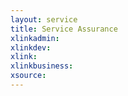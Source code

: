 ```yaml
---
layout: service
title: Service Assurance
xlinkadmin: 
xlinkdev: 
xlink: 
xlinkbusiness: 
xsource: 
---
```

